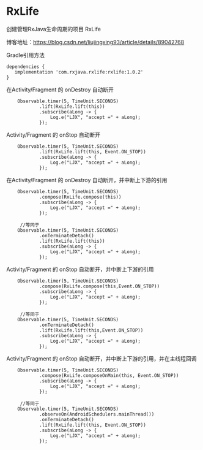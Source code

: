 # RxLife
创建管理RxJava生命周期的项目 RxLife

博客地址：https://blog.csdn.net/liujingxing93/article/details/89042768

Gradle引用方法

    dependencies {
       implementation 'com.rxjava.rxlife:rxlife:1.0.2'
    }

在Activity/Fragment 的 onDestroy 自动断开

        Observable.timer(5, TimeUnit.SECONDS)
                .lift(RxLife.lift(this))
                .subscribe(aLong -> {
                    Log.e("LJX", "accept =" + aLong);
                });

Activity/Fragment 的 onStop 自动断开

        Observable.timer(5, TimeUnit.SECONDS)
                .lift(RxLife.lift(this, Event.ON_STOP))
                .subscribe(aLong -> {
                    Log.e("LJX", "accept =" + aLong);
                });


在Activity/Fragment 的 onDestroy 自动断开，并中断上下游的引用

        Observable.timer(5, TimeUnit.SECONDS)
                .compose(RxLife.compose(this))
                .subscribe(aLong -> {
                    Log.e("LJX", "accept =" + aLong);
                });

         //等同于
        Observable.timer(5, TimeUnit.SECONDS)
                .onTerminateDetach()
                .lift(RxLife.lift(this))
                .subscribe(aLong -> {
                    Log.e("LJX", "accept =" + aLong);
                });

Activity/Fragment 的 onStop 自动断开，并中断上下游的引用

        Observable.timer(5, TimeUnit.SECONDS)
                .compose(RxLife.compose(this,Event.ON_STOP))
                .subscribe(aLong -> {
                    Log.e("LJX", "accept =" + aLong);
                });

         //等同于
        Observable.timer(5, TimeUnit.SECONDS)
                .onTerminateDetach()
                .lift(RxLife.lift(this,Event.ON_STOP))
                .subscribe(aLong -> {
                    Log.e("LJX", "accept =" + aLong);
                });


Activity/Fragment 的 onStop 自动断开，并中断上下游的引用，并在主线程回调

        Observable.timer(5, TimeUnit.SECONDS)
                .compose(RxLife.composeOnMain(this, Event.ON_STOP))
                .subscribe(aLong -> {
                    Log.e("LJX", "accept =" + aLong);
                });

         //等同于
        Observable.timer(5, TimeUnit.SECONDS)
                .observeOn(AndroidSchedulers.mainThread())
                .onTerminateDetach()
                .lift(RxLife.lift(this, Event.ON_STOP))
                .subscribe(aLong -> {
                    Log.e("LJX", "accept =" + aLong);
                });












